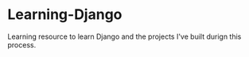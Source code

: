 # Learning-Django
Learning resource to learn Django and the projects I've built durign this process.
